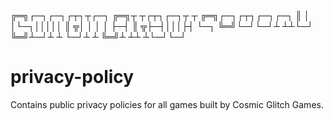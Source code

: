 ╔═╗┌─┐┌─┐┌┬┐┬┌─┐  ╔═╗┬  ┬┌┬┐┌─┐┬ ┬  ╔═╗┌─┐┌┬┐┌─┐┌─┐
║  │ │└─┐│││││    ║ ╦│  │ │ │  ├─┤  ║ ╦├─┤│││├┤ └─┐
╚═╝└─┘└─┘┴ ┴┴└─┘  ╚═╝┴─┘┴ ┴ └─┘┴ ┴  ╚═╝┴ ┴┴ ┴└─┘└─┘


# privacy-policy
Contains public privacy policies for all games built by Cosmic Glitch Games.
